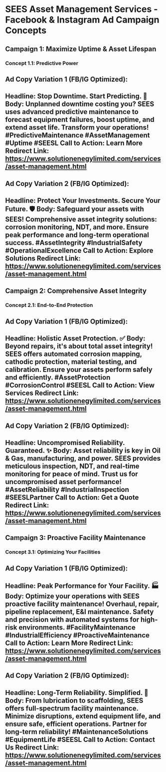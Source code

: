 # SEES Asset Management Services - Facebook & Instagram Ad Campaign Concepts

## Campaign 1: Maximize Uptime & Asset Lifespan

### Concept 1.1: Predictive Power

**Ad Copy Variation 1 (FB/IG Optimized):**
---
**Headline:** Stop Downtime. Start Predicting. 🚀
**Body:** Unplanned downtime costing you? SEES uses advanced predictive maintenance to forecast equipment failures, boost uptime, and extend asset life. Transform your operations! #PredictiveMaintenance #AssetManagement #Uptime #SEESL
**Call to Action:** Learn More
**Redirect Link:** https://www.solutionenegylimited.com/services/asset-management.html
---

**Ad Copy Variation 2 (FB/IG Optimized):**
---
**Headline:** Protect Your Investments. Secure Your Future. 🛡️
**Body:** Safeguard your assets with SEES! Comprehensive asset integrity solutions: corrosion monitoring, NDT, and more. Ensure peak performance and long-term operational success. #AssetIntegrity #IndustrialSafety #OperationalExcellence
**Call to Action:** Explore Solutions
**Redirect Link:** https://www.solutionenegylimited.com/services/asset-management.html
---

## Campaign 2: Comprehensive Asset Integrity

### Concept 2.1: End-to-End Protection

**Ad Copy Variation 1 (FB/IG Optimized):**
---
**Headline:** Holistic Asset Protection. ✅
**Body:** Beyond repairs, it's about total asset integrity! SEES offers automated corrosion mapping, cathodic protection, material testing, and calibration. Ensure your assets perform safely and efficiently. #AssetProtection #CorrosionControl #SEESL
**Call to Action:** View Services
**Redirect Link:** https://www.solutionenegylimited.com/services/asset-management.html
---

**Ad Copy Variation 2 (FB/IG Optimized):**
---
**Headline:** Uncompromised Reliability. Guaranteed. ✨
**Body:** Asset reliability is key in Oil & Gas, manufacturing, and power. SEES provides meticulous inspection, NDT, and real-time monitoring for peace of mind. Trust us for uncompromised asset performance! #AssetReliability #IndustrialInspection #SEESLPartner
**Call to Action:** Get a Quote
**Redirect Link:** https://www.solutionenegylimited.com/services/asset-management.html
---

## Campaign 3: Proactive Facility Maintenance

### Concept 3.1: Optimizing Your Facilities

**Ad Copy Variation 1 (FB/IG Optimized):**
---
**Headline:** Peak Performance for Your Facility. 🏭
**Body:** Optimize your operations with SEES proactive facility maintenance! Overhaul, repair, pipeline replacement, E&I maintenance. Safety and precision with automated systems for high-risk environments. #FacilityMaintenance #IndustrialEfficiency #ProactiveMaintenance
**Call to Action:** Learn More
**Redirect Link:** https://www.solutionenegylimited.com/services/asset-management.html
---

**Ad Copy Variation 2 (FB/IG Optimized):**
---
**Headline:** Long-Term Reliability. Simplified. 🔧
**Body:** From lubrication to scaffolding, SEES offers full-spectrum facility maintenance. Minimize disruptions, extend equipment life, and ensure safe, efficient operations. Partner for long-term reliability! #MaintenanceSolutions #EquipmentLife #SEESL
**Call to Action:** Contact Us
**Redirect Link:** https://www.solutionenegylimited.com/services/asset-management.html
---
